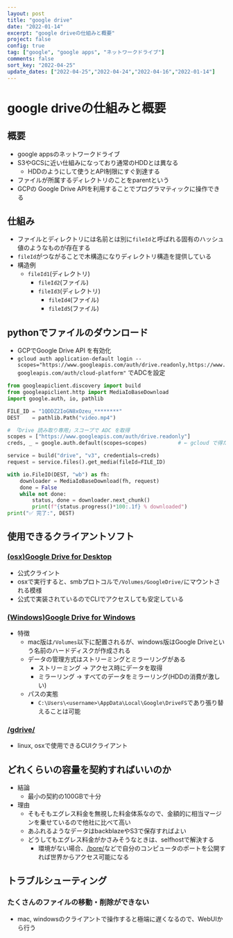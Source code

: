 ```yaml
---
layout: post
title: "google drive"
date: "2022-01-14"
excerpt: "google driveの仕組みと概要"
project: false
config: true
tag: ["google", "google apps", "ネットワークドライブ"]
comments: false
sort_key: "2022-04-25"
update_dates: ["2022-04-25","2022-04-24","2022-04-16","2022-01-14"]
---
```


# google driveの仕組みと概要

## 概要
 - google appsのネットワークドライブ
 - S3やGCSに近い仕組みになっており通常のHDDとは異なる
   - HDDのようにして使うとAPI制限にすぐ到達する
 - ファイルが所属するディレクトリのことをparentという
 - GCPの Google Drive APIを利用することでプログラマティックに操作できる

## 仕組み
 - ファイルとディレクトリには名前とは別に`fileId`と呼ばれる固有のハッシュ値のようなものが存在する
 - `fileId`がつながることで木構造になりディレクトリ構造を提供している
 - 構造例
   - `fileId1`(ディレクトリ)
     - `fileId2`(ファイル)
     - `fileId3`(ディレクトリ)
       - `fileId4`(ファイル)
       - `fileId5`(ファイル)

## pythonでファイルのダウンロード
 - GCPでGoogle Drive API を有効化
 - `gcloud auth application-default login --scopes="https://www.googleapis.com/auth/drive.readonly,https://www.googleapis.com/auth/cloud-platform"` でADCを設定

```python
from googleapiclient.discovery import build
from googleapiclient.http import MediaIoBaseDownload
import google.auth, io, pathlib

FILE_ID = "1QDDZ2IoGN8xOzeu_********"
DEST    = pathlib.Path("video.mp4")

# 「Drive 読み取り専用」スコープで ADC を取得
scopes = ["https://www.googleapis.com/auth/drive.readonly"]
creds, _ = google.auth.default(scopes=scopes)          # ← gcloud で得た資格情報を自動読込 :contentReference[oaicite:0]{index=0}

service = build("drive", "v3", credentials=creds)
request = service.files().get_media(fileId=FILE_ID)

with io.FileIO(DEST, "wb") as fh:
    downloader = MediaIoBaseDownload(fh, request)
    done = False
    while not done:
        status, done = downloader.next_chunk()
        print(f"{status.progress()*100:.1f} % downloaded")
print("✅ 完了:", DEST)
```

## 使用できるクライアントソフト

### [(osx)Google Drive for Desktop](https://support.google.com/a/users/answer/9965580?hl=en)
 - 公式クライント
 - osxで実行すると、smbプロトコルで`/Volumes/GoogleDrive/`にマウントされる模様
 - 公式で実装されているのでCLIでアクセスしても安定している

### [(Windows)Google Drive for Windows](https://www.google.com/drive/download/)
 - 特徴
   - mac版は`/Volumes`以下に配置されるが、windows版はGoogle Driveという名前のハードディスクが作成される
   - データの管理方式はストリーミングとミラーリングがある
     - ストリーミング -> アクセス時にデータを取得
     - ミラーリング -> すべてのデータをミラーリング(HDDの消費が激しい)
   - パスの実態
      - `C:\Users\<username>\AppData\Local\Google\DriveFS`であり張り替えることは可能

### [/gdrive/](/gdrive/)
 - linux, osxで使用できるCUIクライアント


## どれくらいの容量を契約すればいいのか
 - 結論
   - 最小の契約の100GBで十分
 - 理由
   - そもそもエグレス料金を無視した料金体系なので、金額的に相当マージンを乗せているので他社に比べて高い
   - あふれるようなデータはbackblazeやS3で保存すればよい
   - どうしてもエグレス料金がかさみそうなときは、selfhostで解決する
     - 環境がない場合、[/bore/](/bore/)などで自分のコンピュータのポートを公開すれば世界からアクセス可能になる


## トラブルシューティング

### たくさんのファイルの移動・削除ができない
 - mac, windowsのクライアントで操作すると極端に遅くなるので、WebUIから行う
